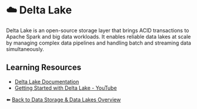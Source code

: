 # ☁️ Delta Lake

Delta Lake is an open-source storage layer that brings ACID transactions to Apache Spark and big data workloads. It enables reliable data lakes at scale by managing complex data pipelines and handling batch and streaming data simultaneously.

## Learning Resources
- [Delta Lake Documentation](https://delta.io/documentation/)
- [Getting Started with Delta Lake - YouTube](https://www.youtube.com/watch?v=mj-IF3YUZNc)

⬅️ [Back to Data Storage & Data Lakes Overview](../../README.md#️-data-storage--data-lakes)

